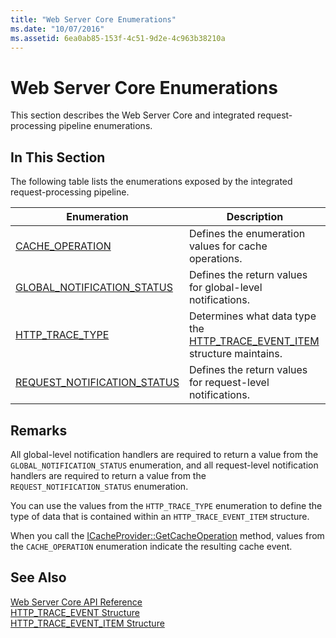 ```yaml
---
title: "Web Server Core Enumerations"
ms.date: "10/07/2016"
ms.assetid: 6ea0ab85-153f-4c51-9d2e-4c963b38210a
---
```

# Web Server Core Enumerations
This section describes the Web Server Core and integrated request-processing pipeline enumerations.  
  
## In This Section  
 The following table lists the enumerations exposed by the integrated request-processing pipeline.  
  
|Enumeration|Description|  
|-----------------|-----------------|  
|[CACHE_OPERATION](../../web-development-reference/native-code-api-reference/cache-operation-enumeration.md)|Defines the enumeration values for cache operations.|  
|[GLOBAL_NOTIFICATION_STATUS](../../web-development-reference/native-code-api-reference/global-notification-status-enumeration.md)|Defines the return values for global-level notifications.|  
|[HTTP_TRACE_TYPE](../../web-development-reference/native-code-api-reference/http-trace-type-enumeration.md)|Determines what data type the [HTTP_TRACE_EVENT_ITEM](../../web-development-reference/native-code-api-reference/http-trace-event-item-structure.md) structure maintains.|  
|[REQUEST_NOTIFICATION_STATUS](../../web-development-reference/native-code-api-reference/request-notification-status-enumeration.md)|Defines the return values for request-level notifications.|  
  
## Remarks  
 All global-level notification handlers are required to return a value from the `GLOBAL_NOTIFICATION_STATUS` enumeration, and all request-level notification handlers are required to return a value from the `REQUEST_NOTIFICATION_STATUS` enumeration.  
  
 You can use the values from the `HTTP_TRACE_TYPE` enumeration to define the type of data that is contained within an `HTTP_TRACE_EVENT_ITEM` structure.  
  
 When you call the [ICacheProvider::GetCacheOperation](../../web-development-reference/native-code-api-reference/icacheprovider-getcacheoperation-method.md) method, values from the `CACHE_OPERATION` enumeration indicate the resulting cache event.  
  
## See Also  
 [Web Server Core API Reference](../../web-development-reference/native-code-api-reference/web-server-core-api-reference.md)   
 [HTTP_TRACE_EVENT Structure](../../web-development-reference/native-code-api-reference/http-trace-event-structure.md)   
 [HTTP_TRACE_EVENT_ITEM Structure](../../web-development-reference/native-code-api-reference/http-trace-event-item-structure.md)